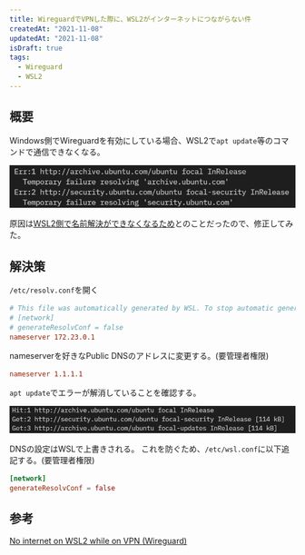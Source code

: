 ```yaml
---
title: WireguardでVPNした際に、WSL2がインターネットにつながらない件
createdAt: "2021-11-08"
updatedAt: "2021-11-08"
isDraft: true
tags:
  - Wireguard
  - WSL2
---
```


## 概要

Windows側でWireguardを有効にしている場合、WSL2で`apt update`等のコマンドで通信できなくなる。

![WSL2 名前解決エラー](2021-11-08-name-resolve-error.png)

原因は[WSL2側で名前解決ができなくなるため](https://esc.sh/blog/wsl2-no-internet-vpn/)とのことだったので、修正してみた。

## 解決策

`/etc/resolv.conf`を開く

```conf:/etc/resolv.conf
# This file was automatically generated by WSL. To stop automatic generation of this file, add the following entry to /etc/wsl.conf:
# [network]
# generateResolvConf = false
nameserver 172.23.0.1
```

nameserverを好きなPublic DNSのアドレスに変更する。(要管理者権限)

```conf
nameserver 1.1.1.1
```

`apt update`でエラーが解消していることを確認する。

![WSL2 名前解決エラー解消](2021-11-08-name-resolve-success.png)

DNSの設定はWSLで上書きされる。
これを防ぐため、`/etc/wsl.conf`に以下追記する。(要管理者権限)

```conf:/etc/wsl.conf
[network]
generateResolvConf = false
```

## 参考

[No internet on WSL2 while on VPN (Wireguard)](https://esc.sh/blog/wsl2-no-internet-vpn/)
